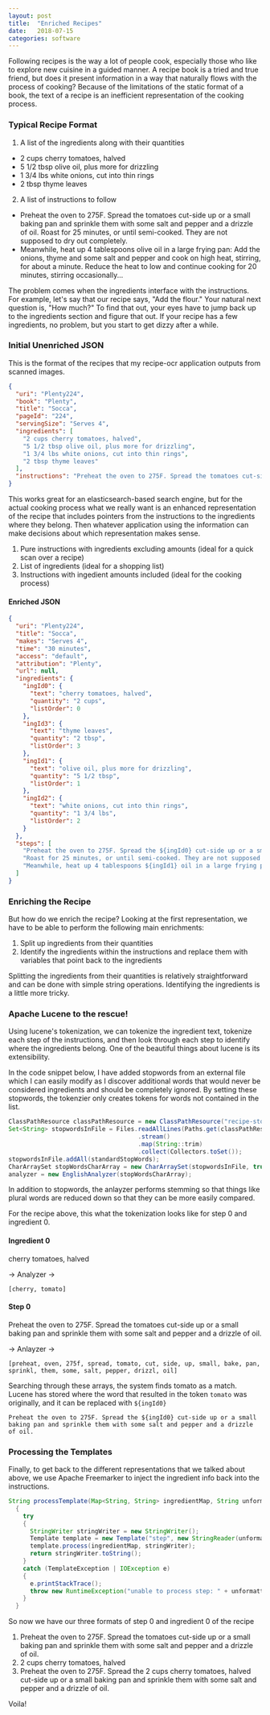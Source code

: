 ```yaml
---
layout: post
title:  "Enriched Recipes"
date:   2018-07-15
categories: software
---
```


Following recipes is the way a lot of people cook, especially those who like to explore new cuisine in a guided manner. A recipe book is a tried and true friend, but does it present information in a way that naturally flows with the process of cooking? Because of the limitations of the static format of a book, the text of a recipe is an inefficient representation of the cooking process.

### Typical Recipe Format

1. A list of the ingredients along with their quantities
  * 2 cups cherry tomatoes, halved
  * 5 1/2 tbsp olive oil, plus more for drizzling
  * 1 3/4 lbs white onions, cut into thin rings
  * 2 tbsp thyme leaves

2. A list of instructions to follow

  * Preheat the oven to 275F. Spread the tomatoes cut-side up or a small baking pan and sprinkle them with some salt and pepper and a drizzle of oil. Roast for 25 minutes, or until semi-cooked. They are not supposed to dry out completely. 
  * Meanwhile, heat up 4 tablespoons olive oil in a large frying pan: Add the onions, thyme and some salt and pepper and cook on high heat, stirring, for about a minute. Reduce the heat to low and continue cooking for 20 minutes, stirring occasionally...

The problem comes when the ingredients interface with the instructions. For example, let's say that our recipe says, "Add the flour." Your natural next question is, "How much?" To find that out, your eyes have to jump back up to the ingredients section and figure that out. If your recipe has a few ingredients, no problem, but you start to get dizzy after a while. 

### Initial Unenriched JSON

This is the format of the recipes that my recipe-ocr application outputs from scanned images.

```json
{
  "uri": "Plenty224",
  "book": "Plenty",
  "title": "Socca",
  "pageId": "224",
  "servingSize": "Serves 4",
  "ingredients": [
    "2 cups cherry tomatoes, halved",
    "5 1/2 tbsp olive oil, plus more for drizzling",
    "1 3/4 lbs white onions, cut into thin rings",
    "2 tbsp thyme leaves"
  ],
  "instructions": "Preheat the oven to 275F. Spread the tomatoes cut-side up or a small baking pan and sprinkle them with some salt and pepper and a drizzle of oil. Roast for 25 minutes, or until semi-cooked. They are not supposed to dry out completely. Meanwhile, heat up 4 tablespoons olive oil in a large frying pan: Add the onions, thyme and some salt and pepper and cook on high heat, stirring, for about a minute. Reduce the heat to low and continue cooking for 20 minutes, stirring occasionally..."
}


```

This works great for an elasticsearch-based search engine, but for the actual cooking process what we really want is an enhanced representation of the recipe that includes pointers from the instructions to the ingredients where they belong. Then whatever application using the information can make decisions about which representation makes sense.
1. Pure instructions with ingredients excluding amounts (ideal for a quick scan over a recipe)
2. List of ingredients (ideal for a shopping list)
3. Instructions with ingedient amounts included (ideal for the cooking process)

#### Enriched JSON

```json
{
  "uri": "Plenty224",
  "title": "Socca",
  "makes": "Serves 4",
  "time": "30 minutes",
  "access": "default",
  "attribution": "Plenty",
  "url": null,
  "ingredients": {
    "ingId0": {
      "text": "cherry tomatoes, halved",
      "quantity": "2 cups",
      "listOrder": 0
    },
    "ingId3": {
      "text": "thyme leaves",
      "quantity": "2 tbsp",
      "listOrder": 3
    },
    "ingId1": {
      "text": "olive oil, plus more for drizzling",
      "quantity": "5 1/2 tbsp",
      "listOrder": 1
    },
    "ingId2": {
      "text": "white onions, cut into thin rings",
      "quantity": "1 3/4 lbs",
      "listOrder": 2
    }
  },
  "steps": [
    "Preheat the oven to 275F. Spread the ${ingId0} cut-side up or a small baking pan and sprinkle them with some salt and pepper and a drizzle of oil.",
    "Roast for 25 minutes, or until semi-cooked. They are not supposed to dry out completely.",
    "Meanwhile, heat up 4 tablespoons ${ingId1} oil in a large frying pan: Add the ${ingId2}, ${ingId3} and some salt and pepper and cook on high heat, stirring, for about a minute."
  ]
}

```

### Enriching the Recipe

But how do we enrich the recipe? Looking at the first representation, we have to be able to perform the following main enrichments:

1. Split up ingredients from their quantities
2. Identify the ingredients within the instructions and replace them with variables that point back to the ingredients

Splitting the ingredients from their quantities is relatively straightforward and can be done with simple string operations. Identifying the ingredients is a little more tricky. 

### Apache Lucene to the rescue!

Using lucene's tokenization, we can tokenize the ingredient text, tokenize each step of the instructions, and then look through each step to identify where the ingredients belong. One of the beautiful things about lucene is its extensibility. 

In the code snippet below, I have added stopwords from an external file which I can easily modify as I discover additional words that would never be considered ingredients and should be completely ignored. By setting these stopwords, the tokenzier only creates tokens for words not contained in the list.

```java
ClassPathResource classPathResource = new ClassPathResource("recipe-stopwords.txt");
Set<String> stopwordsInFile = Files.readAllLines(Paths.get(classPathResource.getURI()))
                                    .stream()
                                    .map(String::trim)
                                    .collect(Collectors.toSet());
stopwordsInFile.addAll(standardStopWords);
CharArraySet stopWordsCharArray = new CharArraySet(stopwordsInFile, true);
analyzer = new EnglishAnalyzer(stopWordsCharArray);
```

In addition to stopwords, the anlayzer performs stemming so that things like plural words are reduced down so that they can be more easily compared.

For the recipe above, this what the tokenization looks like for step 0 and ingredient 0.

#### Ingredient 0

cherry tomatoes, halved 

<span>&rarr;</span> Analyzer <span>&rarr;</span> 

`[cherry, tomato]`

#### Step 0

Preheat the oven to 275F. Spread the tomatoes cut-side up or a small baking pan and sprinkle them with some salt and pepper and a drizzle of oil.

<span>&rarr;</span> Anlayzer <span>&rarr;</span>

`[preheat, oven, 275f, spread, tomato, cut, side, up, small, bake, pan, sprinkl, them, some, salt, pepper, drizzl, oil]`

Searching through these arrays, the system finds tomato as a match. Lucene has stored where the word that resulted in the token `tomato` was originally, and it can be replaced with `${ingId0}`

`Preheat the oven to 275F. Spread the ${ingId0} cut-side up or a small baking pan and sprinkle them with some salt and pepper and a drizzle of oil.`

### Processing the Templates

Finally, to get back to the different representations that we talked about above, we use Apache Freemarker to inject the ingredient info back into the instructions.

```java
String processTemplate(Map<String, String> ingredientMap, String unformattedStep)
  {
    try
    {
      StringWriter stringWriter = new StringWriter();
      Template template = new Template("step", new StringReader(unformattedStep), this.configuration);
      template.process(ingredientMap, stringWriter);
      return stringWriter.toString();
    }
    catch (TemplateException | IOException e)
    {
      e.printStackTrace();
      throw new RuntimeException("unable to process step: " + unformattedStep);
    }
  }
```

So now we have our three formats of step 0 and ingredient 0 of the recipe

1. Preheat the oven to 275F. Spread the tomatoes cut-side up or a small baking pan and sprinkle them with some salt and pepper and a drizzle of oil.
2. 2 cups cherry tomatoes, halved
3. Preheat the oven to 275F. Spread the 2 cups cherry tomatoes, halved cut-side up or a small baking pan and sprinkle them with some salt and pepper and a drizzle of oil.

Voila!